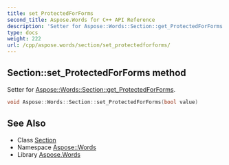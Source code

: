```yaml
---
title: set_ProtectedForForms
second_title: Aspose.Words for C++ API Reference
description: 'Setter for Aspose::Words::Section::get_ProtectedForForms.'
type: docs
weight: 222
url: /cpp/aspose.words/section/set_protectedforforms/
---
```

## Section::set_ProtectedForForms method


Setter for [Aspose::Words::Section::get_ProtectedForForms](../get_protectedforforms/).

```cpp
void Aspose::Words::Section::set_ProtectedForForms(bool value)
```

## See Also

* Class [Section](../)
* Namespace [Aspose::Words](../../)
* Library [Aspose.Words](../../../)
